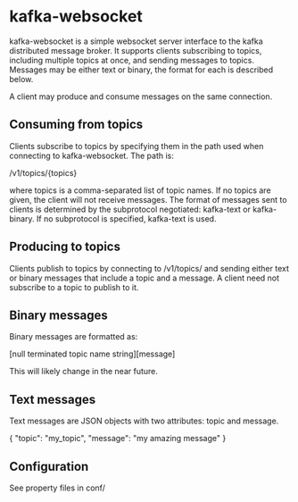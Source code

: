 # kafka-websocket

kafka-websocket is a simple websocket server interface to the kafka distributed message broker. It supports clients
subscribing to topics, including multiple topics at once, and sending messages to topics. Messages may be either text
or binary, the format for each is described below.

A client may produce and consume messages on the same connection.

## Consuming from topics

Clients subscribe to topics by specifying them in the path used when connecting to kafka-websocket. The path is:

/v1/topics/{topics}

where topics is a comma-separated list of topic names. If no topics are given, the client will not receive messages.
The format of messages sent to clients is determined by the subprotocol negotiated: kafka-text or kafka-binary. If no
subprotocol is specified, kafka-text is used.

## Producing to topics

Clients publish to topics by connecting to /v1/topics/ and sending either text or binary messages that include a topic
and a message. A client need not subscribe to a topic to publish to it.

## Binary messages

Binary messages are formatted as:

[null terminated topic name string][message]

This will likely change in the near future.

## Text messages

Text messages are JSON objects with two attributes: topic and message.

{ "topic": "my_topic", "message": "my amazing message" }

## Configuration

See property files in conf/
